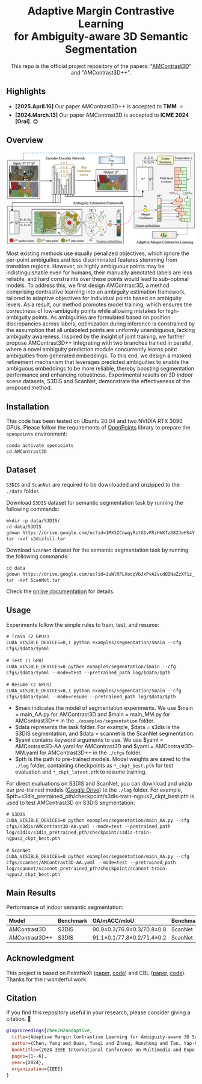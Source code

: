 <div align="center">
<h1>Adaptive Margin Contrastive Learning<br>
for Ambiguity-aware 3D Semantic Segmentation</h1>

This repo is the official project repository of the papers: "[AMContrast3D](https://ieeexplore.ieee.org/document/10688017)" and "AMContrast3D++".


</div>

## Highlights

- **[2025.April.16]** Our paper AMContrast3D++ is accepted to **TMM**. ⭐
- **[2024.March.13]** Our paper AMContrast3D is accepted to **ICME 2024 [Oral]**. 😊

## Overview

<div  align="center">    
 <img src="./figure/arch.png" width = "888"  align=center />
</div>


Most existing methods use equally penalized objectives, which ignore the per-point ambiguities and less discriminated features stemming from transition regions. However, as highly ambiguous points may be indistinguishable even for humans, their manually annotated labels are less reliable, and hard constraints over these points would lead to sub-optimal models. To address this, we first design AMContrast3D, a method comprising contrastive learning into an ambiguity estimation framework, tailored to adaptive objectives for individual points based on ambiguity levels. As a result, our method promotes model training, which ensures the correctness of low-ambiguity points while allowing mistakes for high-ambiguity points. As ambiguities are formulated based on position discrepancies across labels, optimization during inference is constrained by the assumption that all unlabeled points are uniformly unambiguous, lacking ambiguity awareness. Inspired by the insight of joint training, we further propose AMContrast3D++ integrating with two branches trained in parallel, where a novel ambiguity prediction module concurrently learns point ambiguities from generated embeddings. To this end, we design a masked refinement mechanism that leverages predicted ambiguities to enable the ambiguous embeddings to be more reliable, thereby boosting segmentation performance and enhancing robustness. Experimental results on 3D indoor scene datasets, S3DIS and ScanNet, demonstrate the effectiveness of the proposed method.


## Installation

This code has been tested on Ubuntu 20.04 and two NVIDIA RTX 3090 GPUs. Please follow the requirements of [OpenPoints](https://github.com/guochengqian/PointNeXt/blob/master/docs/index.md) library to prepare the `openpoints` environment: 

```shell script
conda activate openpoints
cd AMContrast3D
```

## Dataset

`S3DIS` and `ScanNet` are required to be downloaded and unzipped to the `./data` folder.

Download `S3DIS` dataset for semantic segmentation task by running the following commands:

```shell script
mkdir -p data/S3DIS/
cd data/S3DIS
gdown https://drive.google.com/uc?id=1MX3ZCnwqyRztG1vFRiHkKTz68ZJeHS4Y
tar -xvf s3disfull.tar
```

Download `ScanNet` dataset for the semantic segmentation task by running the following commands:

```shell script
cd data
gdown https://drive.google.com/uc?id=1uWlRPLXocqVbJxPvA2vcdQINaZzXf1z_
tar -xvf ScanNet.tar
```

Check the [online documentation](https://guochengqian.github.io/PointNeXt/) for details.

## Usage

Experiments follow the simple rules to train, test, and resume: 

```shell script
# Train (2 GPUs)
CUDA_VISIBLE_DEVICES=0,1 python examples/segmentation/$main --cfg cfgs/$data/$yaml

# Test (1 GPU)
CUDA_VISIBLE_DEVICES=0 python examples/segmentation/$main --cfg cfgs/$data/$yaml --mode=test --pretrained_path log/$data/$pth

# Resume (2 GPUs)
CUDA_VISIBLE_DEVICES=0,1 python examples/segmentation/$main --cfg cfgs/$data/$yaml --mode=resume --pretrained_path log/$data/$pth
```
- $main indicates the model of segmentation experiments. We use $main = main_AA.py for AMContrast3D and $main = main_MM.py for AMContrast3D++ in the `./examples/segmentation` folder.
- $data represents the task folder. For example, $data = s3dis is the S3DIS segmentation, and $data = scannet is the ScanNet segmentation.
- $yaml contains keyword arguments to use. We use $yaml = AMContrast3D-AA.yaml for AMContrast3D and $yaml = AMContrast3D-MM.yaml for AMContrast3D++ in the `./cfgs` folder.
- $pth is the path to pre-trained models. Model weights are saved to the `./log` folder, containing checkpoints as `*_ckpt_best.pth` for test evaluation and `*_ckpt_latest.pth` to resume training.

For direct evaluations on S3DIS and ScanNet, you can download and unzip our pre-trained models ([Google Drive](https://drive.google.com/drive/folders/105Kc7lWoac-awFitGyKQW0KAUjNSg9Qh?usp=sharing)) to the `./log` folder. For example, $pth=s3dis_pretrained_pth/checkpoint/s3dis-train-ngpus2_ckpt_best.pth is used to test AMContrast3D on S3DIS segmentation:

```shell script
# S3DIS
CUDA_VISIBLE_DEVICES=0 python examples/segmentation/main_AA.py --cfg cfgs/s3dis/AMContrast3D-AA.yaml --mode=test --pretrained_path log/s3dis/s3dis_pretrained_pth/checkpoint/s3dis-train-ngpus2_ckpt_best.pth

# ScanNet
CUDA_VISIBLE_DEVICES=0 python examples/segmentation/main_AA.py --cfg cfgs/scannet/AMContrast3D-AA.yaml --mode=test --pretrained_path log/scannet/scannet_pretrained_pth/checkpoint/scannet-train-ngpus2_ckpt_best.pth
```


## Main Results

Performance of indoor semantic segmentation:

|      Model      | Benchmark |        OA/mACC/mIoU       |  Benchmark   | mIoU(Val)/mIoU(Test)|
| :-------------- | :-------- | :--------------------------| :----------- | :---------------------|
|  AMContrast3D   |   S3DIS   | 90.9±0.3/76.9±0.3/70.8±0.8 |    ScanNet   |   71.2±0.9/71.2±1.0   |
|  AMContrast3D++ |   S3DIS   | 91.1±0.1/77.8±0.2/71.4±0.2 |    ScanNet   |   71.6±0.2/71.7±0.3   |


## Acknowledgment

This project is based on PointNeXt ([paper](https://arxiv.org/abs/2206.04670), [code](https://github.com/guochengqian/PointNeXt)) and CBL ([paper](https://arxiv.org/abs/2203.05272), [code](https://github.com/LiyaoTang/contrastBoundary)). Thanks for their wonderful work.


## Citation

If you find this repository useful in your research, please consider giving a citation. 🌷
```bibtex
@inproceedings{chen2024adaptive,
  title={Adaptive Margin Contrastive Learning for Ambiguity-aware 3D Semantic Segmentation},
  author={Chen, Yang and Duan, Yueqi and Zhang, Runzhong and Tan, Yap-Peng},
  booktitle={2024 IEEE International Conference on Multimedia and Expo (ICME)},
  pages={1--6},
  year={2024},
  organization={IEEE}
}
```

